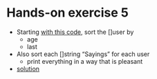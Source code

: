 # Hands-on exercise 5

* Starting [with this code](https://play.golang.org/p/BVRZTdlUZ_), sort the []user by
  * age
  * last
* Also sort each []string “Sayings” for each user
  * print everything in a way that is pleasant
* [solution](https://play.golang.org/p/8RKkdtLl6w)
